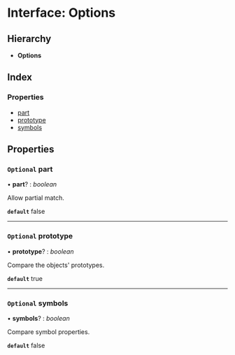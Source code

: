 
# Interface: Options

## Hierarchy

* **Options**

## Index

### Properties

* [part](deepequal.options.md#optional-part)
* [prototype](deepequal.options.md#optional-prototype)
* [symbols](deepequal.options.md#optional-symbols)

## Properties

### `Optional` part

• **part**? : *boolean*

Allow partial match.

**`default`** false

___

### `Optional` prototype

• **prototype**? : *boolean*

Compare the objects' prototypes.

**`default`** true

___

### `Optional` symbols

• **symbols**? : *boolean*

Compare symbol properties.

**`default`** false
